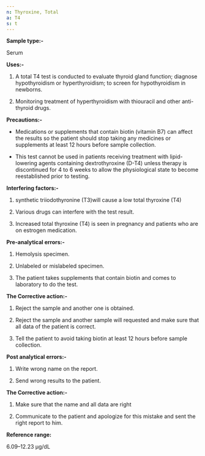 ```yaml
---
n: Thyroxine, Total
a: T4
s: t
---
```



__Sample type:-__

 Serum 

__Uses:-__ 

1.	A total T4 test is conducted to evaluate thyroid gland function; diagnose hypothyroidism or hyperthyroidism; to screen for hypothyroidism in newborns.

2.	Monitoring treatment of hyperthyroidism with thiouracil and other anti-thyroid drugs.

__Precautions:-__ 

-	 Medications or supplements that contain biotin (vitamin B7) can affect the results so the patient should stop taking any medicines or supplements at least 12 hours before sample collection.

-	This test cannot be used in patients receiving treatment with lipid-lowering agents containing dextrothyroxine (D-T4) unless therapy is discontinued for 4 to 6 weeks to allow the physiological state to become reestablished prior to testing.

__Interfering factors:-__ 

1.	synthetic triiodothyronine (T3)will cause a low total thyroxine (T4)

2.	Various drugs can interfere with the test result.

3.	Increased total thyroxine (T4) is seen in pregnancy and patients who are on estrogen medication. 

__Pre-analytical errors:-__

1.	Hemolysis specimen.

2.	Unlabeled or mislabeled specimen.

3.	 The patient takes supplements that contain biotin and comes to laboratory to do the test.

__The Corrective action:-__ 

1.	Reject the sample and another one is obtained. 

2.	Reject the sample and another sample will requested and make sure that all data of the patient is correct. 

3.	Tell the patient to avoid taking biotin at least 12 hours before sample collection.

__Post analytical errors:-__

  1. Write wrong name on the report. 

  2. Send wrong results to the patient.

__The Corrective action:-__

  1. Make sure that the name and all data are right 

 2. Communicate to the patient and apologize for this mistake and sent the right report to him.

__Reference range:__ 

6.09–12.23 μg/dL